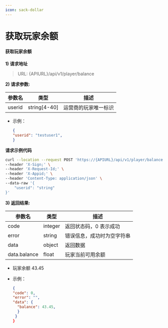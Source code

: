 ```yaml
---
icon: sack-dollar
---
```


# 获取玩家余额

#### 获取玩家余额 <a href="#h3-u83b7u53d6u73a9u5bb6u4f59u989d" id="h3-u83b7u53d6u73a9u5bb6u4f59u989d"></a>

**1) 请求地址**

> URL: {APIURL}/api/v1/player/balance

**2) 请求参数:**

| 参数名    | 类型            | 描述         |
| ------ | ------------- | ---------- |
| userid | string\[4-40] | 运营商的玩家唯一标识 |

* 示例：
  
  ```json
  {
  "userid": "testuser1",
  }
  ```

**请求示例代码**

```bash
curl --location --request POST 'https://{APIURL}/api/v1/player/balance' \
--header 'X-Sign;' \
--header 'X-Request-Id;' \
--header 'X-Appid;' \
--header 'Content-Type: application/json' \
--data-raw '{
    "userid": "string"
}'
```

**3) 返回结果:**

| 参数名          | 类型      | 描述            |
| ------------ | ------- | ------------- |
| code         | integer | 返回状态码，0 表示成功  |
| error        | string  | 错误信息，成功时为空字符串 |
| data         | object  | 返回数据          |
| data.balance | float   | 玩家当前可用余额      |



* 玩家余额 43.45

* 示例：
  
  ```json
  {
  "code": 0,
  "error": "",
  "data": {
    "balance": 43.45,
    }
   }
  }
  ```
